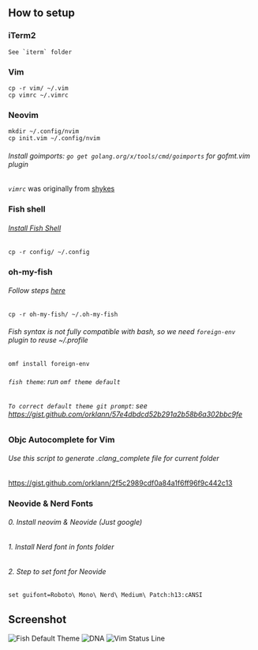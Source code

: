 ## How to setup

### iTerm2
```
See `iterm` folder
```

### Vim
```console
cp -r vim/ ~/.vim
cp vimrc ~/.vimrc
```

### Neovim
```console
mkdir ~/.config/nvim
cp init.vim ~/.config/nvim
```

###### Install goimports: `go get golang.org/x/tools/cmd/goimports` for gofmt.vim plugin

*`vimrc`* was originally from [shykes](https://github.com/shykes/devbox)

### Fish shell

###### *[Install Fish Shell](https://fishshell.com/)*

```console
cp -r config/ ~/.config
```

### oh-my-fish

###### *Follow steps [here](https://github.com/oh-my-fish/oh-my-fish)*

```console
cp -r oh-my-fish/ ~/.oh-my-fish
```

###### *Fish syntax is not fully compatible with bash, so we need `foreign-env` plugin to reuse ~/.profile*

```console
omf install foreign-env
```

###### *`fish theme`*: run `omf theme default`

###### *`To correct default theme git prompt`*: see https://gist.github.com/orklann/57e4dbdcd52b291a2b58b6a302bbc9fe

### Objc Autocomplete for Vim
###### Use this script to generate .clang_complete file for current folder
https://gist.github.com/orklann/2f5c2989cdf0a84a1f6ff96f9c442c13

### Neovide & Nerd Fonts
###### 0. Install neovim & Neovide (Just google)
###### 1. Install Nerd font in fonts folder
###### 2. Step to set font for Neovide

```vim
set guifont=Roboto\ Mono\ Nerd\ Medium\ Patch:h13:cANSI
```

## Screenshot

![Fish Default Theme](https://raw.githubusercontent.com/orklann/devbox/master/Fish%20default%20theme.png)
![DNA](https://raw.githubusercontent.com/orklann/devbox/master/dna.png)
![Vim Status Line](https://raw.githubusercontent.com/orklann/devbox/master/Vim%20Satusline.png)
